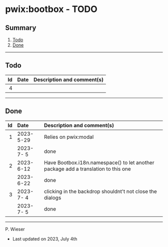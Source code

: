 # pwix:bootbox - TODO

## Summary

1. [Todo](#todo)
2. [Done](#done)

---
## Todo

|   Id | Date       | Description and comment(s) |
| ---: | :---       | :---                       |
|    4 |  |  |

---
## Done

|   Id | Date       | Description and comment(s) |
| ---: | :---       | :---                       |
|    1 | 2023- 5-29 | Relies on pwix:modal |
|      | 2023- 7- 5 | done |
|    2 | 2023- 6-12 | Have Bootbox.i18n.namespace() to let another package add a translation to this one |
|      | 2023- 6-22 | done |
|    3 | 2023- 7- 4 | clicking in the backdrop shouldnt't not close the dialogs |
|      | 2023- 7- 5 | done |

---
P. Wieser
- Last updated on 2023, July 4th
